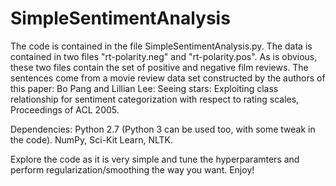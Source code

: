 # SimpleSentimentAnalysis
The code is contained in the file SimpleSentimentAnalysis.py. 
The data is contained in two files "rt-polarity.neg" and "rt-polarity.pos".
As is obvious, these two files contain the set of positive and negative film reviews.
The sentences come from a movie review data set constructed by the authors of this paper:
Bo Pang and Lillian Lee: Seeing stars: Exploiting class relationship for sentiment categorization with respect to rating scales, Proceedings of ACL 2005.

Dependencies:
Python 2.7 (Python 3 can be used too, with some tweak in the code).
NumPy, Sci-Kit Learn, NLTK.

Explore the code as it is very simple and tune the hyperparamters and perform regularization/smoothing the way you want. Enjoy!